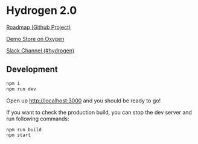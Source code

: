 # Hydrogen 2.0

[Roadmap (Github Project)](https://github.com/orgs/Shopify/projects/5093/views/5)

[Demo Store on Oxygen](https://h2-demo-store-f1f4fa724b7467f41f07.o2.myshopify.dev/)

[Slack Channel (#hydrogen)](https://shopify.slack.com/archives/C028UNNRJAH)

## Development

```sh
npm i
npm run dev
```

Open up [http://localhost:3000](http://localhost:3000) and you should be ready to go!

If you want to check the production build, you can stop the dev server and run following commands:

```sh
npm run build
npm start
```
